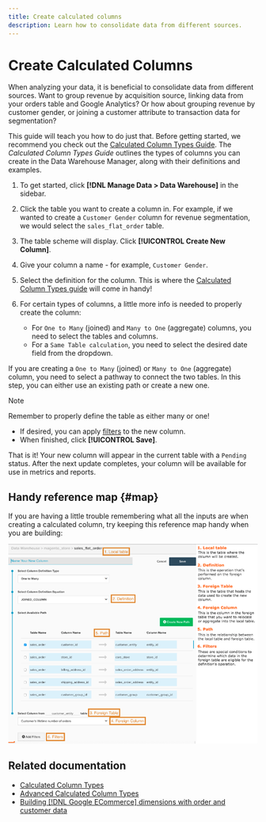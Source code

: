 ```yaml
---
title: Create calculated columns
description: Learn how to consolidate data from different sources.
---
```

# Create Calculated Columns

When analyzing your data, it is beneficial to consolidate data from different sources. Want to group revenue by acquisition source, linking data from your orders table and Google Analytics? Or how about grouping revenue by customer gender, or joining a customer attribute to transaction data for segmentation?

This guide will teach you how to do just that. Before getting started, we recommend you check out the [Calculated Column Types Guide](../../data-analyst/data-warehouse-mgr/calc-column-types.md). The _Calculated Column Types Guide_ outlines the types of columns you can create in the Data Warehouse Manager, along with their definitions and examples.

1. To get started, click **[!DNL Manage Data > Data Warehouse]** in the sidebar.

1. Click the table you want to create a column in. For example, if we wanted to create a `Customer Gender` column for revenue segmentation, we would select the `sales_flat_order` table.

1. The table scheme will display. Click **[!UICONTROL Create New Column]**.

1. Give your column a name - for example, `Customer Gender`.

1. Select the definition for the column. This is where the [Calculated Column Types guide](../data-warehouse-mgr/calc-column-types.md) will come in handy!

1. For certain types of columns, a little more info is needed to properly create the column:
    * For `One to Many` (joined) and `Many to One` (aggregate) columns, you need to select the tables and columns.
    * For a `Same Table calculation`, you need to select the desired date field from the dropdown.

If you are creating a `One to Many` (joined) or `Many to One` (aggregate) column, you need to select a pathway to connect the two tables. In this step, you can either use an existing path or create a new one.

>[!NOTE]
>
>Remember to properly define the table as either many or one!

* If desired, you can apply [filters](../../data-user/reports/ess-manage-data-filters.md) to the new column.
* When finished, click **[!UICONTROL Save]**.

That is it! Your new column will appear in the current table with a `Pending` status. After the next update completes, your column will be available for use in metrics and reports.

## Handy reference map {#map}

If you are having a little trouble remembering what all the inputs are when creating a calculated column, try keeping this reference map handy when you are building:

![](../../assets/Calculated_Columns_Example.png)

## Related documentation

* [Calculated Column Types](../data-warehouse-mgr/calc-column-types.md)
* [Advanced Calculated Column Types](../data-warehouse-mgr/adv-calc-columns.md)
* [Building [!DNL Google ECommerce] dimensions with order and customer data](../data-warehouse-mgr/bldg-google-ecomm-dim.md)
